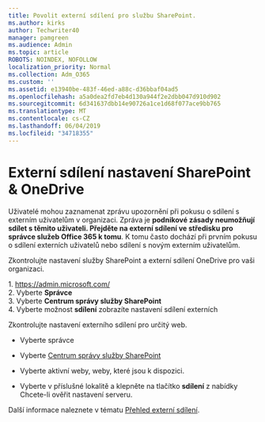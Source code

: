 ```yaml
---
title: Povolit externí sdílení pro službu SharePoint.
ms.author: kirks
author: Techwriter40
manager: pamgreen
ms.audience: Admin
ms.topic: article
ROBOTS: NOINDEX, NOFOLLOW
localization_priority: Normal
ms.collection: Adm_O365
ms.custom: ''
ms.assetid: e13940be-483f-46ed-a88c-d36bbaf04ad5
ms.openlocfilehash: a5a0dea2fd7eb4d130a944f2e2dbb047d910d902
ms.sourcegitcommit: 6d341637dbb14e90726a1ce1d68f077ace9bb765
ms.translationtype: MT
ms.contentlocale: cs-CZ
ms.lasthandoff: 06/04/2019
ms.locfileid: "34718355"
---
```

# <a name="external-sharing-settings-for-sharepoint--onedrive"></a>Externí sdílení nastavení SharePoint & OneDrive

Uživatelé mohou zaznamenat zprávu upozornění při pokusu o sdílení s externím uživatelům v organizaci. Zpráva je **podnikové zásady neumožňují sdílet s těmito uživateli. Přejděte na externí sdílení ve středisku pro správce služeb Office 365 k tomu**. K tomu často dochází při prvním pokusu o sdílení externích uživatelů nebo sdílení s novým externím uživatelům.

Zkontrolujte nastavení služby SharePoint a externí sdílení OneDrive pro vaši organizaci.&nbsp;</strong></p> <p>1.&nbsp;<a href="https://admin.microsoft.com/AdminPortal/Home#/homepage">https://admin.microsoft.com/</a><br />2. Vyberte <strong>Správce</strong><br />3. Vyberte <strong>Centrum správy služby SharePoint</strong><br />4. Vyberte možnost <strong>sdílení</strong> zobrazíte nastavení sdílení externích

Zkontrolujte nastavení externího sdílení pro určitý web.

- Vyberte správce

- Vyberte [Centrum správy služby SharePoint](https://admin.microsoft.com/AdminPortal/Home#/homepage">https://admin.microsoft.com/)

- Vyberte aktivní weby, weby, které jsou k dispozici.
- Vyberte v příslušné lokalitě a klepněte na tlačítko **sdílení** z nabídky Chcete-li ověřit nastavení serveru.

Další informace naleznete v tématu [Přehled externí sdílení](https://docs.microsoft.com/en-us/sharepoint/external-sharing-overview).